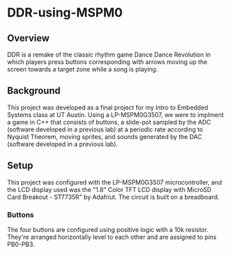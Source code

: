 # DDR-using-MSPM0

## Overview
DDR is a remake of the classic rhythm game Dance Dance Revolution in which players press buttons corresponding with arrows moving up the screen towards a target zone while a song is playing.

## Background 
This project was developed as a final project for my Intro to Embedded Systems class at UT Austin. Using a LP-MSPM0G3507, we were to implment a game in C++ that consists of buttons, a slide-pot sampled by the ADC (software developed in a previous lab) at a periodic rate according to Nyquist Theorem, moving sprites, and sounds generated by the DAC (software developed in a previous lab).

## Setup
This project was configured with the LP-MSPM0G3507 microcontroller, and the LCD display used was the "1.8" Color TFT LCD display with MicroSD Card Breakout - ST7735R" by Adafriut. The circuit is built on a breadboard.

### Buttons
The four buttons are configured using positive logic with a 10k resistor. They're arranged horizontally level to each other and are assigned to pins PB0-PB3.